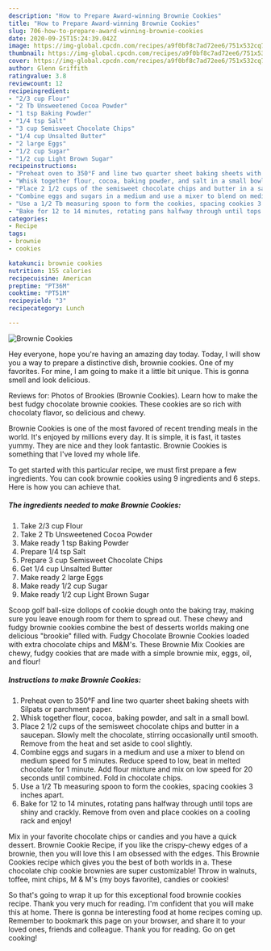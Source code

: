 ```yaml
---
description: "How to Prepare Award-winning Brownie Cookies"
title: "How to Prepare Award-winning Brownie Cookies"
slug: 706-how-to-prepare-award-winning-brownie-cookies
date: 2020-09-25T15:24:39.042Z
image: https://img-global.cpcdn.com/recipes/a9f0bf8c7ad72ee6/751x532cq70/brownie-cookies-recipe-main-photo.jpg
thumbnail: https://img-global.cpcdn.com/recipes/a9f0bf8c7ad72ee6/751x532cq70/brownie-cookies-recipe-main-photo.jpg
cover: https://img-global.cpcdn.com/recipes/a9f0bf8c7ad72ee6/751x532cq70/brownie-cookies-recipe-main-photo.jpg
author: Glenn Griffith
ratingvalue: 3.8
reviewcount: 12
recipeingredient:
- "2/3 cup Flour"
- "2 Tb Unsweetened Cocoa Powder"
- "1 tsp Baking Powder"
- "1/4 tsp Salt"
- "3 cup Semisweet Chocolate Chips"
- "1/4 cup Unsalted Butter"
- "2 large Eggs"
- "1/2 cup Sugar"
- "1/2 cup Light Brown Sugar"
recipeinstructions:
- "Preheat oven to 350°F and line two quarter sheet baking sheets with Silpats or parchment paper."
- "Whisk together flour, cocoa, baking powder, and salt in a small bowl."
- "Place 2 1/2 cups of the semisweet chocolate chips and butter in a saucepan. Slowly melt the chocolate, stirring occasionally until smooth. Remove from the heat and set aside to cool slightly."
- "Combine eggs and sugars in a medium and use a mixer to blend on medium speed for 5 minutes. Reduce speed to low, beat in melted chocolate for 1 minute. Add flour mixture and mix on low speed for 20 seconds until combined. Fold in chocolate chips."
- "Use a 1/2 Tb measuring spoon to form the cookies, spacing cookies 3 inches apart."
- "Bake for 12 to 14 minutes, rotating pans halfway through until tops are shiny and crackly. Remove from oven and place cookies on a cooling rack and enjoy!"
categories:
- Recipe
tags:
- brownie
- cookies

katakunci: brownie cookies 
nutrition: 155 calories
recipecuisine: American
preptime: "PT36M"
cooktime: "PT51M"
recipeyield: "3"
recipecategory: Lunch

---
```



![Brownie Cookies](https://img-global.cpcdn.com/recipes/a9f0bf8c7ad72ee6/751x532cq70/brownie-cookies-recipe-main-photo.jpg)

Hey everyone, hope you're having an amazing day today. Today, I will show you a way to prepare a distinctive dish, brownie cookies. One of my favorites. For mine, I am going to make it a little bit unique. This is gonna smell and look delicious.

Reviews for: Photos of Brookies (Brownie Cookies). Learn how to make the best fudgy chocolate brownie cookies. These cookies are so rich with chocolaty flavor, so delicious and chewy.

Brownie Cookies is one of the most favored of recent trending meals in the world. It's enjoyed by millions every day. It is simple, it is fast, it tastes yummy. They are nice and they look fantastic. Brownie Cookies is something that I've loved my whole life.


To get started with this particular recipe, we must first prepare a few ingredients. You can cook brownie cookies using 9 ingredients and 6 steps. Here is how you can achieve that.

<!--inarticleads1-->

##### The ingredients needed to make Brownie Cookies:

1. Take 2/3 cup Flour
1. Take 2 Tb Unsweetened Cocoa Powder
1. Make ready 1 tsp Baking Powder
1. Prepare 1/4 tsp Salt
1. Prepare 3 cup Semisweet Chocolate Chips
1. Get 1/4 cup Unsalted Butter
1. Make ready 2 large Eggs
1. Make ready 1/2 cup Sugar
1. Make ready 1/2 cup Light Brown Sugar


Scoop golf ball-size dollops of cookie dough onto the baking tray, making sure you leave enough room for them to spread out. These chewy and fudgy brownie cookies combine the best of desserts worlds making one delicious &#34;brookie&#34; filled with. Fudgy Chocolate Brownie Cookies loaded with extra chocolate chips and M&amp;M&#39;s. These Brownie Mix Cookies are chewy, fudgy cookies that are made with a simple brownie mix, eggs, oil, and flour! 

<!--inarticleads2-->

##### Instructions to make Brownie Cookies:

1. Preheat oven to 350°F and line two quarter sheet baking sheets with Silpats or parchment paper.
1. Whisk together flour, cocoa, baking powder, and salt in a small bowl.
1. Place 2 1/2 cups of the semisweet chocolate chips and butter in a saucepan. Slowly melt the chocolate, stirring occasionally until smooth. Remove from the heat and set aside to cool slightly.
1. Combine eggs and sugars in a medium and use a mixer to blend on medium speed for 5 minutes. Reduce speed to low, beat in melted chocolate for 1 minute. Add flour mixture and mix on low speed for 20 seconds until combined. Fold in chocolate chips.
1. Use a 1/2 Tb measuring spoon to form the cookies, spacing cookies 3 inches apart.
1. Bake for 12 to 14 minutes, rotating pans halfway through until tops are shiny and crackly. Remove from oven and place cookies on a cooling rack and enjoy!


Mix in your favorite chocolate chips or candies and you have a quick dessert. Brownie Cookie Recipe, if you like the crispy-chewy edges of a brownie, then you will love this I am obsessed with the edges. This Brownie Cookies recipe which gives you the best of both worlds in a. These chocolate chip cookie brownies are super customizable! Throw in walnuts, toffee, mint chips, M &amp; M&#39;s (my boys favorite), candies or cookies! 

So that's going to wrap it up for this exceptional food brownie cookies recipe. Thank you very much for reading. I'm confident that you will make this at home. There is gonna be interesting food at home recipes coming up. Remember to bookmark this page on your browser, and share it to your loved ones, friends and colleague. Thank you for reading. Go on get cooking!
